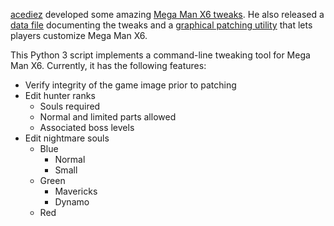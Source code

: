 [acediez] developed some amazing [Mega Man X6 tweaks].
He also released a [data file] documenting the tweaks
and a [graphical patching utility] that lets players customize Mega Man X6.

This Python 3 script implements a command-line tweaking tool for Mega Man X6.
Currently, it has the following features:

 - Verify integrity of the game image prior to patching
 - Edit hunter ranks
   - Souls required
   - Normal and limited parts allowed
   - Associated boss levels
 - Edit nightmare souls
   - Blue
     - Normal
     - Small
   - Green
     - Mavericks
     - Dynamo
   - Red

[acediez]: http://www.romhacking.net/forum/index.php?action=profile;u=67963
[Mega Man X6 tweaks]: http://www.romhacking.net/forum/index.php?topic=26507
[data file]: http://www.romhacking.net/documents/780/
[graphical patching utility]: http://www.romhacking.net/utilities/1414/
